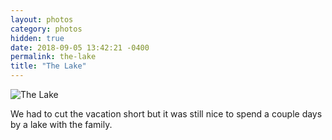 ```yaml
---
layout: photos
category: photos
hidden: true
date: 2018-09-05 13:42:21 -0400
permalink: the-lake
title: "The Lake"
---
```


![The Lake](http://jonkit.ca/cdn/photos/2018-09-05-the-lake.jpeg)

We had to cut the vacation short but it was still nice to spend a couple days by a lake with the family.